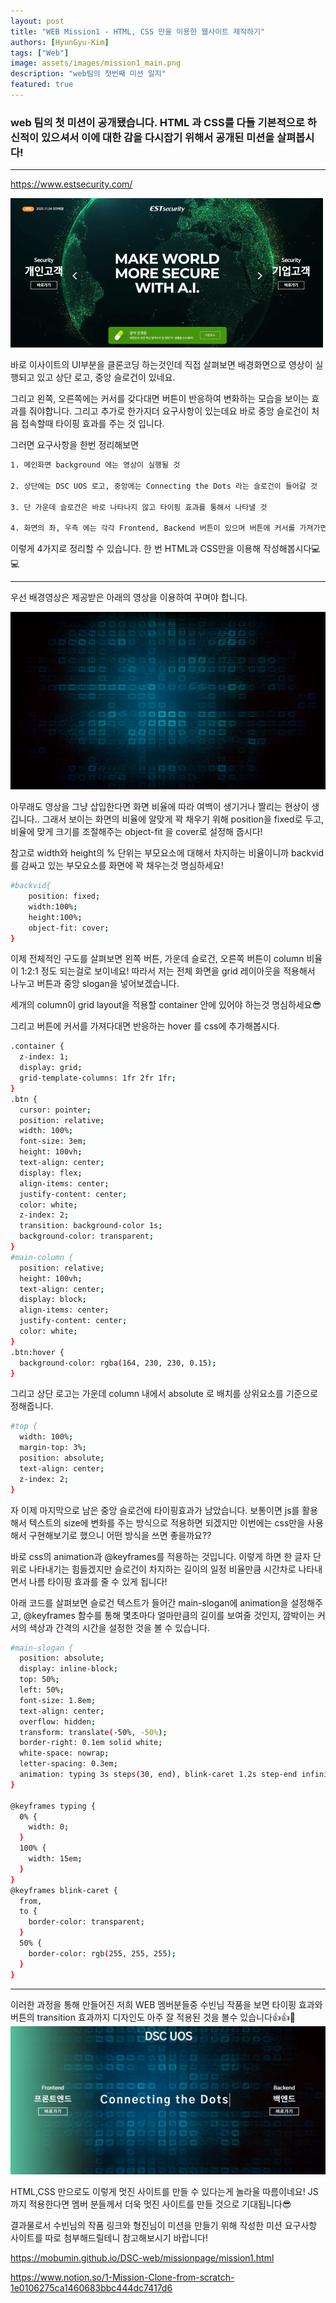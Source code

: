 ```yaml
---
layout: post
title: "WEB Mission1 - HTML, CSS 만을 이용한 웹사이트 제작하기"
authors: [HyunGyu-Kim]
tags: ["Web"]
image: assets/images/mission1_main.png
description: "web팀의 첫번째 미션 일지"
featured: true
---
```


### web 팀의 첫 미션이 공개됐습니다. HTML 과 CSS를 다들 기본적으로 하신적이 있으셔서 이에 대한 감을 다시잡기 위해서 공개된 미션을 살펴봅시다!

---

https://www.estsecurity.com/

![](../assets/images/mission1_ex.PNG)

바로 이사이트의 UI부분을 클론코딩 하는것인데 직접 살펴보면 배경화면으로 영상이 실행되고 있고 상단 로고, 중앙 슬로건이 있네요.

그리고 왼쪽, 오른쪽에는 커서를 갖다대면 버튼이 반응하여 변화하는 모습을 보이는 효과를 줘야합니다. 그리고 추가로 한가지더 요구사항이 있는데요 바로 중앙 슬로건이 처음 접속할때 타이핑 효과를 주는 것 입니다.

그러면 요구사항을 한번 정리해보면

```sh
1. 메인화면 background 에는 영상이 실행될 것

2. 상단에는 DSC UOS 로고, 중앙에는 Connecting the Dots 라는 슬로건이 들어갈 것

3. 단 가운데 슬로건은 바로 나타나지 않고 타이핑 효과를 통해서 나타낼 것

4. 화면의 좌, 우측 에는 각각 Frontend, Backend 버튼이 있으며 버튼에 커서를 가져가면 버튼에 transition 효과를 줄 것
```

이렇게 4가지로 정리할 수 있습니다. 한 번 HTML과 CSS만을 이용해 작성해봅시다💻💻

---

우선 배경영상은 제공받은 아래의 영상을 이용하여 꾸며야 합니다.

![](../assets/images/mission1_video.gif)

아무래도 영상을 그냥 삽입한다면 화면 비율에 따라 여백이 생기거나 짤리는 현상이 생깁니다.. 그래서 보이는 화면의 비율에 알맞게 꽉 채우기 위해 position을 fixed로 두고, 비율에 맞게 크기를 조절해주는 object-fit 을 cover로 설정해 줍시다!

참고로 width와 height의 % 단위는 부모요소에 대해서 차지하는 비율이니까 backvid를 감싸고 있는 부모요소를 화면에 꽉 채우는것 명심하세요!

```sh
#backvid{
    position: fixed;
    width:100%;
    height:100%;
    object-fit: cover;
}
```

이제 전체적인 구도를 살펴보면 왼쪽 버튼, 가운데 슬로건, 오른쪽 버튼이 column 비율이 1:2:1 정도 되는걸로 보이네요! 따라서 저는 전체 화면을 grid 레이아웃을 적용해서 나누고 버튼과 중앙 slogan을 넣어보겠습니다.

세개의 column이 grid layout을 적용할 container 안에 있어야 하는것 명심하세요😎

그리고 버튼에 커서를 가져다대면 반응하는 hover 를 css에 추가해봅시다.

```sh
.container {
  z-index: 1;
  display: grid;
  grid-template-columns: 1fr 2fr 1fr;
}
.btn {
  cursor: pointer;
  position: relative;
  width: 100%;
  font-size: 3em;
  height: 100vh;
  text-align: center;
  display: flex;
  align-items: center;
  justify-content: center;
  color: white;
  z-index: 2;
  transition: background-color 1s;
  background-color: transparent;
}
#main-column {
  position: relative;
  height: 100vh;
  text-align: center;
  display: block;
  align-items: center;
  justify-content: center;
  color: white;
}
.btn:hover {
  background-color: rgba(164, 230, 230, 0.15);
}
```

그리고 상단 로고는 가운데 column 내에서 absolute 로 배치를 상위요소를 기준으로 정해줍니다.

```sh
#top {
  width: 100%;
  margin-top: 3%;
  position: absolute;
  text-align: center;
  z-index: 2;
}
```

자 이제 마지막으로 남은 중앙 슬로건에 타이핑효과가 남았습니다. 보통이면 js를 활용해서 텍스트의 size에 변화를 주는 방식으로 적용하면 되겠지만 이번에는 css만을 사용해서 구현해보기로 했으니 어떤 방식을 쓰면 좋을까요??

바로 css의 animation과 @keyframes를 적용하는 것입니다. 이렇게 하면 한 글자 단위로 나타내기는 힘들겠지만 슬로건이 차지하는 길이의 일정 비율만큼 시간차로 나타내면서 나름 타이핑 효과를 줄 수 있게 됩니다!

아래 코드를 살펴보면 슬로건 텍스트가 들어간 main-slogan에 animation을 설정해주고, @keyframes 함수를 통해 몇초마다 얼마만큼의 길이를 보여줄 것인지, 깜박이는 커서의 색상과 간격의 시간을 설정한 것을 볼 수 있습니다.

```sh
#main-slogan {
  position: absolute;
  display: inline-block;
  top: 50%;
  left: 50%;
  font-size: 1.8em;
  text-align: center;
  overflow: hidden;
  transform: translate(-50%, -50%);
  border-right: 0.1em solid white;
  white-space: nowrap;
  letter-spacing: 0.3em;
  animation: typing 3s steps(30, end), blink-caret 1.2s step-end infinite;
}

@keyframes typing {
  0% {
    width: 0;
  }
  100% {
    width: 15em;
  }
}
@keyframes blink-caret {
  from,
  to {
    border-color: transparent;
  }
  50% {
    border-color: rgb(255, 255, 255);
  }
}
```

---

이러한 과정을 통해 만들어진 저희 WEB 멤버분들중 수빈님 작품을 보면
타이핑 효과와 버튼의 transition 효과까지 디자인도 아주 잘 적용된 것을 볼수 있습니다👍👍👏
![](../assets/images/mission1_final.PNG)

HTML,CSS 만으로도 이렇게 멋진 사이트를 만들 수 있다는게 놀라울 따름이네요! JS까지 적용한다면 멤버 분들께서 더욱 멋진 사이트를 만들 것으로 기대됩니다😎

결과물로서 수빈님의 작품 링크와 형진님이 미션을 만들기 위해 작성한 미션 요구사항 사이트를 따로 첨부해드릴테니 참고해보시기 바랍니다!

https://mobumin.github.io/DSC-web/missionpage/mission1.html

https://www.notion.so/1-Mission-Clone-from-scratch-1e0106275ca1460683bbc444dc7417d6
